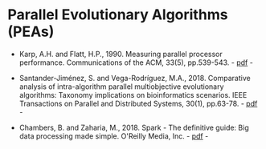 # Parallel Evolutionary Algorithms (PEAs)

* Karp, A.H. and Flatt, H.P., 1990. Measuring parallel processor performance. Communications of the ACM, 33(5), pp.539-543. - [pdf](https://dl.acm.org/citation.cfm?id=78614) -

* Santander-Jiménez, S. and Vega-Rodríguez, M.A., 2018. Comparative analysis of intra-algorithm parallel multiobjective evolutionary algorithms: Taxonomy implications on bioinformatics scenarios. IEEE Transactions on Parallel and Distributed Systems, 30(1), pp.63-78. - [pdf](https://ieeexplore.ieee.org/abstract/document/8409336) -

* Chambers, B. and Zaharia, M., 2018. Spark - The definitive guide: Big data processing made simple. O'Reilly Media, Inc. - [pdf](http://shop.oreilly.com/product/0636920034957.do) -
